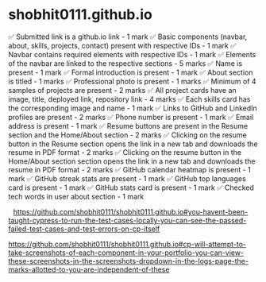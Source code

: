 # shobhit0111.github.io

 ✅ Submitted link is a github.io link - 1 mark
 ✅ Basic components (navbar, about, skills, projects, contact) present with respective IDs - 1 mark
 ✅ Navbar contains required elements with respective IDs - 1 mark
 ✅ Elements of the navbar are linked to the respective sections  - 5 marks
 ✅ Name is present - 1 mark
 ✅ Formal introduction is present - 1 mark
 ✅ About section is titled - 1 marks
 ✅ Professional photo is present - 1 marks
 ✅ Minimum of 4 samples of projects are present - 2 marks
 ✅ All project cards have an image, title, deployed link, repository link - 4 marks
 ✅ Each skills card has the corresponding image and name - 1 mark
 ✅ Links to GitHub and LinkedIn profiles are present - 2 marks
 ✅ Phone number is present - 1 mark
 ✅ Email address is present - 1 mark
 ✅ Resume buttons are present in the Resume section and the Home/About section - 2 marks
 ✅ Clicking on the resume button in the Resume section opens the link in a new tab and downloads the resume in PDF format - 2 marks
 ✅ Clicking on the resume button in the Home/About section section opens the link in a new tab and downloads the resume in PDF format - 2 marks
 ✅ GitHub calendar heatmap is present - 1 mark
 ✅ GitHub streak stats are present - 1 mark
 ✅ GitHub top languages card is present - 1 mark
 ✅ GitHub stats card is present - 1 mark
 ✅ Checked tech words in user about section - 1 mark

<img width=10px src="https://static.vecteezy.com/system/resources/previews/006/693/402/original/link-icon-template-black-color-editable-free-vector.jpg" alt="">https://github.com/shobhit0111/shobhit0111.github.io#you-havent-been-taught-cypress-to-run-the-test-cases-locally-you-can-see-the-passed-failed-test-cases-and-test-errors-on-cp-itself

https://github.com/shobhit0111/shobhit0111.github.io#cp-will-attempt-to-take-screenshots-of-each-component-in-your-portfolio-you-can-view-these-screenshots-in-the-screenshots-dropdown-in-the-logs-page-the-marks-allotted-to-you-are-independent-of-these
